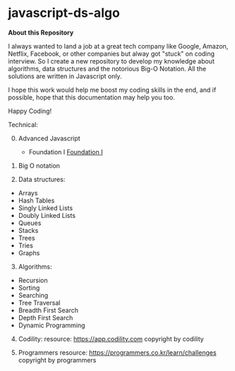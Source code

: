 # javascript-ds-algo

**About this Repository**

I always wanted to land a job at a great tech company like Google, Amazon, Netflix, Facebook, or other companies but alway got "stuck" on coding interview.
So I create a new repository to develop my knowledge about algorithms, data structures and the notorious Big-O Notation. All the solutions are written in Javascript only.

I hope this work would help me boost my coding skills in the end, and if possible, hope that this documentation may help you too.

Happy Coding!

Technical:

0. Advanced Javascript

   - Foundation I [Foundation I](https://github.com/DeepLearnerSC/javascript-ds-algo/tree/master/advanced-javascript/foundation_I)

1. Big O notation

2. Data structures:

- Arrays
- Hash Tables
- Singly Linked Lists
- Doubly Linked Lists
- Queues
- Stacks
- Trees
- Tries
- Graphs

3. Algorithms:

- Recursion
- Sorting
- Searching
- Tree Traversal
- Breadth First Search
- Depth First Search
- Dynamic Programming

4. Codility:
   resource: https://app.codility.com
   copyright by codility

5. Programmers
   resource: https://programmers.co.kr/learn/challenges
   copyright by programmers
